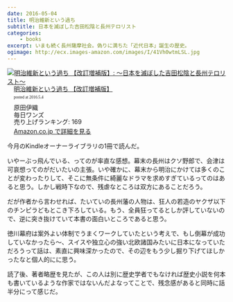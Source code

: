 ```yaml
---
date: 2016-05-04
title: 明治維新という過ち
subtitle: 日本を滅ぼした吉田松陰と長州テロリスト
categories: 
    - books
excerpt: いまも続く長州薩摩社会。偽りに満ちた「近代日本」誕生の歴史。
ogimage: http://ecx.images-amazon.com/images/I/41Vh0wtmLSL.jpg
---
```


<div class="azlink-box"><div class="azlink-image" style="float:left"><a href="http://www.amazon.co.jp/exec/obidos/ASIN/B018R7TBK2/warikiru-22/ref=nosim/" name="azlinklink" target="_blank"><img src="http://ecx.images-amazon.com/images/I/41Vh0wtmLSL._SL160_.jpg" alt="明治維新という過ち 【改訂増補版】: ～日本を滅ぼした吉田松陰と長州テロリスト～" style="border:none" /></a></div><div class="azlink-info" style="float:left;margin-left:15px;line-height:120%"><div class="azlink-name" style="margin-bottom:10px;line-height:120%"><a href="http://www.amazon.co.jp/exec/obidos/ASIN/B018R7TBK2/warikiru-22/ref=nosim/" name="azlinklink" target="_blank">明治維新という過ち 【改訂増補版】</a><div class="azlink-powered-date" style="font-size:7pt;margin-top:5px;font-family:verdana;line-height:120%">posted at 2016.5.4</div></div><div class="azlink-detail">原田伊織<br />毎日ワンズ<br />売り上げランキング: 169<br /></div><div class="azlink-link" style="margin-top:5px"><a href="http://www.amazon.co.jp/exec/obidos/ASIN/B018R7TBK2/warikiru-22/ref=nosim/" target="_blank">Amazon.co.jp で詳細を見る</a></div></div><div class="azlink-footer" style="clear:left"></div></div>

今月のKindleオーナーライブラリの1冊で読んだ。

いやーぶっ飛んでいる、ってのが率直な感想。幕末の長州はクソ野郎で、会津は可哀想ってのがだいたいの主張。いや確かに、幕末から明治にかけては多くのことが変わったりして、そこに無条件に綺麗なドラマを求めすぎているってのはあると思う。しかし戦時下なので、残虐なところは双方にあることだろう。

だが作者から言わせれば、たいていの長州藩の人物は、狂人の若造のヤクザ以下のチンピラどもとこき下ろしている。もう、全員狂ってるとしか評していないので、逆に突き抜けていて本書の面白いところであると思う。

徳川幕府は案外よい体制でうまくワークしていたという考えで、もし倒幕が成功していなかったら〜、スイスや独立心の強い北欧諸国みたいに日本になっていただろうって話は、素直に興味深かったので、その辺をもう少し掘り下げてほしかったなと個人的にに思う。

読了後、著者略歴を見たが、この人は別に歴史学者でもなければ歴史小説を何本も書いているような作家ではないんだよなってことで、残念感があると同時に話半分にって感じだ。
